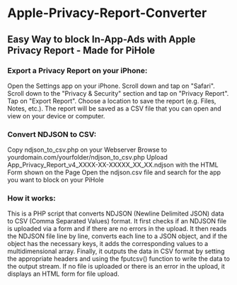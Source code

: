 # Apple-Privacy-Report-Converter
## Easy Way to block In-App-Ads with Apple Privacy Report - Made for PiHole

### Export a Privacy Report on your iPhone:
Open the Settings app on your iPhone.
Scroll down and tap on "Safari".
Scroll down to the "Privacy & Security" section and tap on "Privacy Report".
Tap on "Export Report".
Choose a location to save the report (e.g. Files, Notes, etc.).
The report will be saved as a CSV file that you can open and view on your device or computer.

### Convert NDJSON to CSV:
Copy ndjson_to_csv.php on your Webserver
Browse to yourdomain.com/yourfolder/ndjson_to_csv.php
Upload App_Privacy_Report_v4_XXXX-XX-XXXXX_XX_XX.ndjson with the HTML Form shown on the Page
Open the ndjson.csv file and search for the app you want to block on your PiHole

### How it works:
This is a PHP script that converts NDJSON (Newline Delimited JSON) data to CSV (Comma Separated Values) format.
It first checks if an NDJSON file is uploaded via a form and if there are no errors in the upload.
It then reads the NDJSON file line by line, converts each line to a JSON object, and if the object has the necessary keys,
it adds the corresponding values to a multidimensional array.
Finally, it outputs the data in CSV format by setting the appropriate headers and using the fputcsv() function to write the data to the output stream.
If no file is uploaded or there is an error in the upload, it displays an HTML form for file upload.
